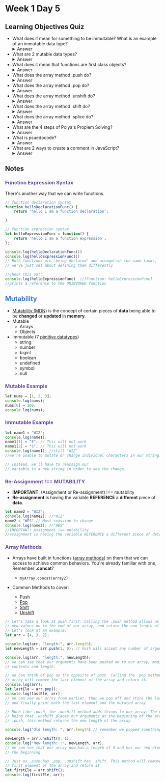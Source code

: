 # Week 1 Day 5

## Learning Objectives Quiz

- What does it mean for something to be immutable? What is an example of an immutable data type?
    <details>
    <summary>Answer</summary>
    Immutability means that something cannot be changed (but they can be reassigned). Some immutable data types are:
    <br>
    - Strings
    <br>
    - Numbers
    <br>
    - Booleans
    <br>
    </details>
- What are 2 mutable data types?
    <details>
    <summary>Answer</summary>
    Mutable data types are:
    <br>
    - Arrays
    <br>
    - Objects
    <br>
    </details>
- What does it mean that functions are first class objects?
    <details>
    <summary>Answer</summary>
    When you name a function, you are storing that function in a variable by that name. A first class object is something that can be the value of a variable, can be used as an argument and can be returned by a function call.
    </details>
- What does the array method .push do?
    <details>
    <summary>Answer</summary>
    The .push method adds an element to the end of an array, then returns the length of the array. (let length = arr.push(element);)
    </details>
- What does the array method .pop do?
    <details>
    <summary>Answer</summary>
    The .pop method removes the last element from an array, then returns that removed element. (let lastElement = arr.pop();)
    </details>
- What does the array method .unshift do?
    <details>
    <summary>Answer</summary>
    The .unshift method adds an element to the beginning of an array, then returns the new length of the array. (let length = arr.unshift(element);)
    </details>
- What does the array method .shift do?
    <details>
    <summary>Answer</summary>
    The .shift method removes the first element from an array, then returns that removed element. (let firstElement = arr.shift();)
    </details>
- What does the array method .splice do?
    <details>
    <summary>Answer</summary>
    The .splice method removes elements from an array, then returns the removed elements. If you utilize the third argument and beyond it adds those elements at the startIndex. (let removedElements = arr.splice(startIndex, deleteCount, element1, element2, ...);)
    </details>
- What are the 4 steps of Polya's Proplem Solving?
    <details>
    <summary>Answer</summary>
    1. Understand the problem
    <br>
    2. Make a plan
    <br>
    3. Implement the plan
    <br>
    4. Look back and improve (or refactor) your solution
    </details>
- What is psuedocode?
    <details>
    <summary>Answer</summary>
    Psuedocode is a way to write out a solution to a problem in a way that is easy to understand (in plain english). There is no code to write, just a description of what you want to do.
    </details>
- What are 2 ways to create a comment in JavaScript?
    <details>
    <summary>Answer</summary>
    There are 2 ways to create a comment in JavaScript.
    <br>
    1. /* comment */
    <br>
    2. // comment
    </details>

## Notes

### <span style="color:#674ea7;">Function Expression Syntax</span>

There's another way that we can write functions.

```javascript
// function declaration syntax
function helloDeclarationFunc() {
    return 'hello I am a function declaration';

}

// function expression syntax
let helloExpressionFunc = function() {
    return 'hello I am a function expression';
};

console.log(helloDeclarationFunc())
console.log(helloExpressionFunc())
// Both functions are 'being declared' and accomplish the same tasks, 
// we've just set about defining them differently

//check this out:
console.log(helloExpressionFunc)  //[Function: helloExpressionFunc]
//prints a reference to the UNINVOKED function
```

## <span style="color:#3c78d8;">Mutability</span>

- [Mutability (MDN)] is the concept of certain pieces of **data** being able to be **changed** or **updated** in **memory**.
- Mutable
  - Arrays
  - Objects
- Immutable (7 [pimitive datatypes])
  - string
  - number
  - bigint
  - boolean
  - undefined
  - symbol
  - null


### <span style="color:#674ea7;">Mutable Example</span>

```javascript
let nums = [1, 2, 3];
console.log(nums);
nums[0] = 100;
console.log(nums);
```

### <span style="color:#674ea7;">Immutable Example</span>

```javascript
let name1 = "WIZ";
console.log(name1);
name1[1] = "E"; // This will not work
name1[2] = "S"; // This will not work
console.log(name1); //still "WIZ"
//we're unable to mutate or change individual characters in our string. 

// Instead, we'll have to reassign our
// variable to a new string in order to see the change.
```

### <span style="color:#674ea7;">Re-Assignment !== MUTABILITY</span>

- **IMPORTANT**: (Assignment or Re-assignment) !== mutability
- **Re-assignment** is having the variable **REFERENCE** a **different** piece of **data**.

```javascript
let name2 = "WIZ"; 
console.log(name2); //"WIZ"
name2 = "WES" // Must reassign to change
console.log(name2); //"WES"
//IMPORTANT: Assignment !== mutability
//assignment is having the variable REFERENCE a different piece of data.
```

### <span style="color:#674ea7;">Array Methods</span>

- Arrays have built in functions ([array methods]) on them that we can access to achieve common behaviors. You're already familiar with one, Remember **.concat**?

  - `myArray.concat(array2)`
- Common Methods to cover:

  - [Push]
  - [Pop]
  - [Shift]
  - [Unshift]

```javascript
// Let's take a look at push first. Calling the .push method allows us to "push"
// new values on to the end of our array, and return the new length of the array
// Let's look at an example:
let arr = [4, 3, 2];

console.log(arr, "length:", arr.length);
let newLength = arr.push(1, 0); // Push will accept any number of arguments

console.log(arr, "length:", newLength);
// We can see that our arguments have been pushed on to our array, modifying its
// contents and length.

// We can think of pop as the opposite of push. Calling the .pop method on an
// array will remove the last element of the array and return it. 
console.log(arr);
let lastEle = arr.pop();
console.log(lastEle, arr);
// We can see our array from earlier, then we pop off and store the last element
// and finally print both the last element and the mutated array

// Much like .push, the .unshift method adds things to our array. The difference
// being that .unshift places our arguments at the beginning of the array. Like
// .push, this method returns the new length of the array

console.log("Old length: ", arr.length) // remember we popped something off

newLength = arr.unshift(0, 1);
console.log("New length: :", newLength, arr);
// We can see that our array now has a length of 6 and has our new elements in
// the beginning

// Just as .push has .pop, .unshift has .shift. This method will remove the 
// first element of the array and return it
let firstEle = arr.shift();
console.log(firstEle, arr);
```

[Mutability (MDN)]: (https://developer.mozilla.org/en-US/docs/Glossary/Mutable)
[pimitive datatypes]: (https://developer.mozilla.org/en-US/docs/Glossary/Primitive)
[array methods]: (https://developer.mozilla.org/en-US/docs/Web/JavaScript/Reference/Global_Objects/Array#instance_methods)
[Push ]: (https://developer.mozilla.org/en-US/docs/Web/JavaScript/Reference/Global_Objects/Array/push)
[Pop ]: (https://developer.mozilla.org/en-US/docs/Web/JavaScript/Reference/Global_Objects/Array/pop)
[Shift]: (https://developer.mozilla.org/en-US/docs/Web/JavaScript/Reference/Global_Objects/Array/shift) 
[Unshift]: (https://developer.mozilla.org/en-US/docs/Web/JavaScript/Reference/Global_Objects/Array/unshift)
